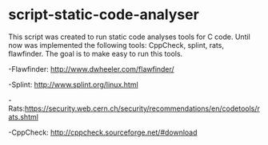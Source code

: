 # script-static-code-analyser
This script was created to run static code analyses tools for C code.
Until now was implemented the following tools: CppCheck, splint, rats, flawfinder.
The goal is to make easy to run this tools.

-Flawfinder: http://www.dwheeler.com/flawfinder/

-Splint: http://www.splint.org/linux.html

-Rats:https://security.web.cern.ch/security/recommendations/en/codetools/rats.shtml

-CppCheck: http://cppcheck.sourceforge.net/#download
